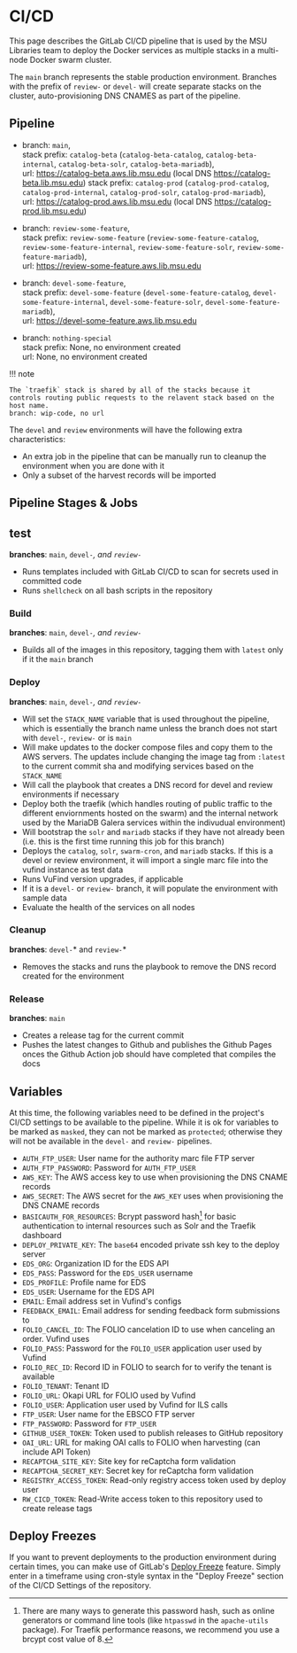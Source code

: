 # CI/CD
This page describes the GitLab CI/CD pipeline that is used by
the MSU Libraries team to deploy the Docker services as multiple stacks
in a multi-node Docker swarm cluster.

The `main` branch represents the stable production environment. Branches
with the prefix of `review-` or `devel-` will create separate stacks on
the cluster, auto-provisioning DNS CNAMES as part of the pipeline.

## Pipeline

* branch: `main`,  
  stack prefix: `catalog-beta` (`catalog-beta-catalog`, `catalog-beta-internal`, `catalog-beta-solr`, `catalog-beta-mariadb`),  
  url: https://catalog-beta.aws.lib.msu.edu (local DNS https://catalog-beta.lib.msu.edu)
  stack prefix: `catalog-prod` (`catalog-prod-catalog`, `catalog-prod-internal`, `catalog-prod-solr`, `catalog-prod-mariadb`),  
  url: https://catalog-prod.aws.lib.msu.edu (local DNS https://catalog-prod.lib.msu.edu)

* branch: `review-some-feature`,  
  stack prefix: `review-some-feature` (`review-some-feature-catalog`, `review-some-feature-internal`, `review-some-feature-solr`, `review-some-feature-mariadb`),  
  url: https://review-some-feature.aws.lib.msu.edu 

* branch: `devel-some-feature`,  
  stack prefix: `devel-some-feature` (`devel-some-feature-catalog`, `devel-some-feature-internal`, `devel-some-feature-solr`, `devel-some-feature-mariadb`),  
  url: https://devel-some-feature.aws.lib.msu.edu 

* branch: `nothing-special`  
  stack prefix: None, no environment created  
  url: None, no environment created  

!!! note

    The `traefik` stack is shared by all of the stacks because it
    controls routing public requests to the relavent stack based on the host name.
    branch: wip-code, no url

The `devel` and `review` environments will have the following extra characteristics:
* An extra job in the pipeline that can be manually run to cleanup the environment
when you are done with it
* Only a subset of the harvest records will be imported

## Pipeline Stages & Jobs

## test
**branches**: `main`, `devel-`*, and `review-`*  
* Runs templates included with GitLab CI/CD to scan for secrets used in committed code
* Runs `shellcheck` on all bash scripts in the repository

### Build
**branches**: `main`, `devel-`*, and `review-`*  
* Builds all of the images in this repository, tagging them with `latest` only if it the `main` branch

### Deploy
**branches**: `main`, `devel-`*, and `review-`*  
* Will set the `STACK_NAME` variable that is used throughout the pipeline, which is essentially
the branch name unless the branch does not start with `devel-`, `review-` or is `main`
* Will make updates to the docker compose files and copy them to the AWS servers. The updates include
changing the image tag from `:latest` to the current commit sha and modifying services based on
the `STACK_NAME`
* Will call the playbook that creates a DNS record for devel and review environments if necessary
* Deploy both the traefik (which handles routing of public traffic to the different enviornments
hosted on the swarm) and the internal network used by the MariaDB Galera services
within the indivudual environment)
* Will bootstrap the `solr` and `mariadb` stacks if they have not already been (i.e. this is the first time
running this job for this branch)
* Deploys the `catalog`, `solr`, `swarm-cron`, and `mariadb` stacks. If this is a devel or review environment, it will
import a single marc file into the vufind instance as test data
* Runs VuFind version upgrades, if applicable
* If it is a `devel-` or `review-` branch, it will populate the environment with sample data
* Evaluate the health of the services on all nodes

### Cleanup
**branches**: `devel-`* and `review-`*  
* Removes the stacks and runs the playbook to remove the DNS record created for the environment

### Release 
**branches**: `main`  
* Creates a release tag for the current commit
* Pushes the latest changes to Github and publishes the Github Pages onces the Github Action
job should have completed that compiles the docs

## Variables
At this time, the following variables need to be defined in the
project's CI/CD settings to be available to the pipeline. While it is ok for variables to be
marked as `masked`, they can not be marked as `protected`; otherwise they will not be
available in the `devel-` and `review-` pipelines.

* `AUTH_FTP_USER`: User name for the authority marc file FTP server
* `AUTH_FTP_PASSWORD`: Password for `AUTH_FTP_USER`
* `AWS_KEY`: The AWS access key to use when provisioning the DNS CNAME records
* `AWS_SECRET`: The AWS secret for the `AWS_KEY` uses when provisioning the DNS CNAME records
* `BASICAUTH_FOR_RESOURCES`: Bcrypt password hash[^1] for basic authentication to internal
resources such as Solr and the Traefik dashboard
* `DEPLOY_PRIVATE_KEY`: The `base64` encoded private ssh key to the deploy server
* `EDS_ORG`: Organization ID for the EDS API
* `EDS_PASS`: Password for the `EDS_USER` username
* `EDS_PROFILE`: Profile name for EDS
* `EDS_USER`: Username for the EDS API
* `EMAIL`: Email address set in Vufind's configs 
* `FEEDBACK_EMAIL`: Email address for sending feedback form submissions to
* `FOLIO_CANCEL_ID`: The FOLIO cancelation ID to use when canceling an order. Vufind uses
* `FOLIO_PASS`: Password for the `FOLIO_USER` application user used by Vufind
* `FOLIO_REC_ID`: Record ID in FOLIO to search for to verify the tenant is available
* `FOLIO_TENANT`: Tenant ID 
* `FOLIO_URL`: Okapi URL for FOLIO used by Vufind 
* `FOLIO_USER`: Application user used by Vufind for ILS calls 
* `FTP_USER`: User name for the EBSCO FTP server
* `FTP_PASSWORD`: Password for `FTP_USER`
* `GITHUB_USER_TOKEN`: Token used to publish releases to GitHub repository 
* `OAI_URL`: URL for making OAI calls to FOLIO when harvesting (can include API Token) 
* `RECAPTCHA_SITE_KEY`: Site key for reCaptcha form validation
* `RECAPTCHA_SECRET_KEY`: Secret key for reCaptcha form validation
* `REGISTRY_ACCESS_TOKEN`: Read-only registry access token used by deploy user
* `RW_CICD_TOKEN`: Read-Write access token to this repository used to create release tags 

## Deploy Freezes
If you want to prevent deployments to the production environment during certain times, you
can make use of GitLab's [Deploy Freeze](https://gitlab.msu.edu/help/ci/environments/deployment_safety.md#prevent-deployments-during-deploy-freeze-windows)
feature. Simply enter in a timeframe using cron-style syntax in the "Deploy Freeze" section
of the CI/CD Settings of the repository.

[^1]: 
    There are many ways to generate this password hash, such as online generators or command
    line tools (like `htpasswd` in the `apache-utils` package). For Traefik performance
    reasons, we recommend you use a brcypt cost value of 8.
